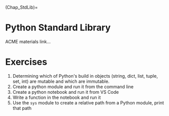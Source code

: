 (Chap_StdLib)=


# Python Standard Library

ACME materials link...


# Exercises

1. Determining which of Python's build in objects (string, dict, list, tuple, set, int) are mutable and which are immutable.
2. Create a python module and run it from the command line
3. Create a python notebook and run it from VS Code
4. Write a function in the notebook and run it
5. Use the `sys` module to create a relative path from a Python module, print that path